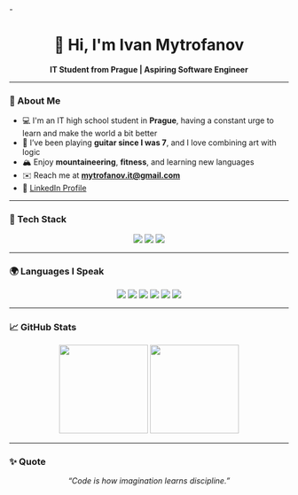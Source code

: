 -<!-- Profile README -->

<h1 align="center">👋 Hi, I'm Ivan Mytrofanov</h1>
<p align="center">
  <b>IT Student from Prague | Aspiring Software Engineer </b>
</p>

---

### 🧠 About Me
- 💻 I'm an IT high school student in **Prague**, having a constant urge to learn and make the world a bit better  
- 🎸 I’ve been playing **guitar since I was 7**, and I love combining art with logic  
- 🏔️ Enjoy **mountaineering**, **fitness**, and learning new languages  
- ✉️ Reach me at **[mytrofanov.it@gmail.com](mailto:mytrofanov.it@gmail.com)**  
- 🔗 [LinkedIn Profile](https://www.linkedin.com/in/ivan-mytrofanov-7954002a3/)

---

### 🧩 Tech Stack
<p align="center">
  <img src="https://img.shields.io/badge/Java-ED8B00?style=for-the-badge&logo=openjdk&logoColor=white" />
  <img src="https://img.shields.io/badge/Git-F05032?style=for-the-badge&logo=git&logoColor=white" />
  <img src="https://img.shields.io/badge/Linux-FCC624?style=for-the-badge&logo=linux&logoColor=black" />
</p>

---

### 🌍 Languages I Speak
<p align="center">
  <img src="https://img.shields.io/badge/English-Upper_Intermediate-blue?style=for-the-badge" />
  <img src="https://img.shields.io/badge/Czech-Upper%20Intermediate-red?style=for-the-badge" />
  <img src="https://img.shields.io/badge/Greek-Intermediate-yellow?style=for-the-badge" />
  <img src="https://img.shields.io/badge/Japanese-Basic-orange?style=for-the-badge" />
  <img src="https://img.shields.io/badge/Russian-Native-green?style=for-the-badge" />
  <img src="https://img.shields.io/badge/Ukrainian-Native-green?style=for-the-badge" />
</p>

---

### 📈 GitHub Stats
<p align="center">
  <img src="https://github-readme-stats.vercel.app/api?username=vanish-gold16&show_icons=true&theme=tokyonight" height="160"/>
  <img src="https://github-readme-stats.vercel.app/api/top-langs/?username=vanish-gold16&layout=compact&theme=tokyonight" height="160"/>
</p>

---

### ✨ Quote
<p align="center"><i>“Code is how imagination learns discipline.”</i></p>
